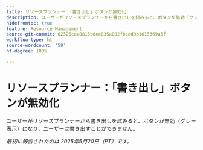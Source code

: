 ```yaml
---
title: リソースプランナー：「書き出し」ボタンが無効化
description: ユーザーがリソースプランナーから書き出しを試みると、ボタンが無効（グレー表示）になり、ユーザーは書き出すことができません。
hidefromtoc: true
feature: Resource Management
source-git-commit: 62326cae8815b0ee835a882fbedd9b1615369a5f
workflow-type: ht
source-wordcount: '58'
ht-degree: 100%

---
```



# リソースプランナー：「書き出し」ボタンが無効化

ユーザーがリソースプランナーから書き出しを試みると、ボタンが無効（グレー表示）になり、ユーザーは書き出すことができません。

_最初に報告されたのは 2025年5月20日（PT）です。_

